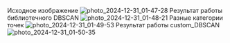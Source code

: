 Исходное изображение
![photo_2024-12-31_01-47-28](https://github.com/user-attachments/assets/9182d6b6-3e28-4c5c-859c-94ef8fb8fee2)
Результат работы библиотечного DBSCAN
![photo_2024-12-31_01-48-21](https://github.com/user-attachments/assets/77aac57f-0bac-432f-9dc1-2bb4211318c4)
Разные категории точек
![photo_2024-12-31_01-49-53](https://github.com/user-attachments/assets/d3ccd458-0460-463b-b968-0ba418d20b2d)
Результат работы custom_DBSCAN
![photo_2024-12-31_01-50-35](https://github.com/user-attachments/assets/295ca324-caaa-4203-acaa-bd4700f2412b)
